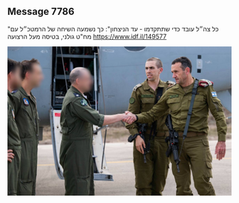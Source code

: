 ## Message 7786

"כל צה״ל עובד כדי שתתקדמו - עד הניצחון":
כך נשמעה השיחה של הרמטכ״ל עם מח"ט גולני, בטיסה מעל הרצועה
https://www.idf.il/149577

![Photo](./7786/7786_photo.jpg)
